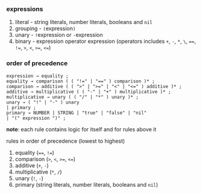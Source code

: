 ### expressions

1. literal - string literals, number literals, booleans and `nil`
2. grouping - `(`expression`)`
3. unary - `!`expression or `-`expression
4. binary - expression operator expression (operators includes `+`, `-`, `*`, `\`, `==`, `!=`, `>`, `<`, `>=`, `<=`)

### order of precedence

```
expression → equality ;
equality → comparison ( ( "!=" | "==" ) comparison )* ;
comparison → additive ( ( ">" | ">=" | "<" | "<=" ) additive )* ;
additive → multiplicative ( ( "-" | "+" ) multiplicative )* ;
multiplicative → unary ( ( "/" | "*" ) unary )* ;
unary → ( "!" | "-" ) unary
| primary ;
primary → NUMBER | STRING | "true" | "false" | "nil"
| "(" expression ")" ;
```

**note**: each rule contains logic for itself and for rules above it

rules in order of precedence (lowest to highest)

1. equality (`==`, `!=`)
2. comparison (`>`, `<`, `>=`, `<=`)
3. additive (`+`, `-`)
4. multiplicative (`*`, `/`)
5. unary (`!`, `-`)
6. primary (string literals, number literals, booleans and `nil`)
